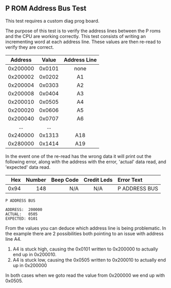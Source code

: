 ## P ROM Address Bus Test

This test requires a custom diag prog board.

The purpose of this test is to verify the address lines between the P roms and the CPU are working correctly.  This test consists of writing an incrementing word at each address line.  These values are then re-read to verify they are correct.

|  Address |  Value | Address Line |
| :------: | :-----:|:------------:|
| 0x200000 | 0x0101 | none
| 0x200002 | 0x0202 | A1
| 0x200004 | 0x0303 | A2
| 0x200008 | 0x0404 | A3
| 0x200010 | 0x0505 | A4
| 0x200020 | 0x0606 | A5
| 0x200040 | 0x0707 | A6
| ...      | ...    |
| 0x240000 | 0x1313 | A18
| 0x280000 | 0x1414 | A19


In the event one of the re-read has the wrong data it will print out the following error, along with the address with the error, 'actual' data read, and 'expected' data read.

|  Hex  | Number | Beep Code |  Credit Leds  | Error Text |
| ----: | -----: | --------: | :-----------: | :--------- |
|  0x94 |    148 |       N/A |           N/A | P ADDRESS BUS |

```
P ADDRESS BUS

ADDRESS:  200000
ACTUAL:   0505
EXPECTED: 0101
```

From the values you can deduce which address line is being problematic.  In the example there are 2 possibilities both pointing to an issue with address line A4.

1. A4 is stuck high, causing the 0x0101 written to 0x200000 to actually end up in 0x200010.
2. A4 is stuck low, causing the 0x0505 written to 0x200010 to actually end up in 0x200000

In both cases when we goto read the value from 0x200000 we end up with 0x0505.